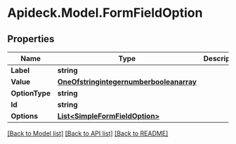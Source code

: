 # Apideck.Model.FormFieldOption

## Properties

Name | Type | Description | Notes
------------ | ------------- | ------------- | -------------
**Label** | **string** |  | 
**Value** | [**OneOfstringintegernumberbooleanarray**](OneOfstringintegernumberbooleanarray.md) |  | [optional] 
**OptionType** | **string** |  | 
**Id** | **string** |  | [optional] 
**Options** | [**List&lt;SimpleFormFieldOption&gt;**](SimpleFormFieldOption.md) |  | 

[[Back to Model list]](../README.md#documentation-for-models) [[Back to API list]](../README.md#documentation-for-api-endpoints) [[Back to README]](../README.md)

